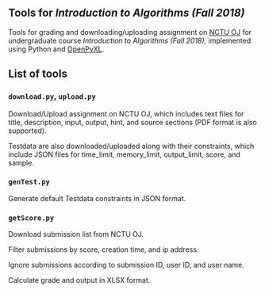 ## Tools for *Introduction to Algorithms (Fall 2018)*
Tools for grading and downloading/uploading assignment on [NCTU OJ](https://oj.nctu.edu.tw/) for undergraduate course *Introduction to Algorithms (Fall 2018)*, implemented using Python and [OpenPyXL](https://pypi.org/project/openpyxl/).

## List of tools
### `download.py`, `upload.py`
Download/Upload assignment on NCTU OJ, which includes text files for title, description, input, output, hint, and source sections (PDF format is also supported).

Testdata are also downloaded/uploaded along with their constraints, which include JSON files for time_limit, memory_limit, output_limit, score, and sample.

### `genTest.py`
Generate default Testdata constraints in JSON format.

### `getScore.py`
Download submission list from NCTU OJ.

Filter submissions by score, creation time, and ip address.

Ignore submissions according to submission ID, user ID, and user name.

Calculate grade and output in XLSX format.
